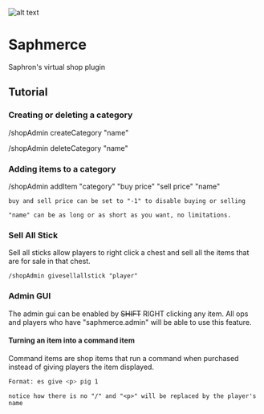 ![alt text](https://i.imgur.com/qpFv2Ab.jpg "Saphron Logo")

# Saphmerce
Saphron's virtual shop plugin

## Tutorial

### Creating or deleting a category
/shopAdmin createCategory "name"

/shopAdmin deleteCategory "name"

### Adding items to a category
/shopAdmin addItem "category" "buy price" "sell price" "name"

`buy and sell price can be set to "-1" to disable buying or selling`

`"name" can be as long or as short as you want, no limitations.`

### Sell All Stick
Sell all sticks allow players to right click a chest and sell all the items that are for sale in that chest.

`/shopAdmin givesellallstick "player"`

### Admin GUI
The admin gui can be enabled by ~~SHIFT~~ RIGHT clicking any item. All ops and players who have "saphmerce.admin" will be able to use this feature.

#### Turning an item into a command item
Command items are shop items that run a command when purchased instead of giving players the item displayed.
```sh
Format: es give <p> pig 1
```
`notice how there is no "/" and "<p>" will be replaced by the player's name`
